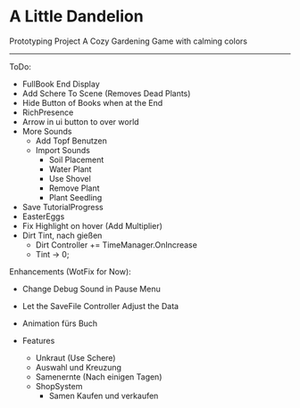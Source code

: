 # A Little Dandelion
Prototyping Project
A Cozy Gardening Game with calming colors

---
ToDo:
- FullBook End Display
- Add Schere To Scene (Removes Dead Plants)
- Hide Button of Books when at the End
- RichPresence
- Arrow in ui button to over world
- More Sounds
  - Add Topf Benutzen
  - Import Sounds
    - Soil Placement
    - Water Plant
    - Use Shovel
    - Remove Plant
    - Plant Seedling
- Save TutorialProgress
- EasterEggs
- Fix Highlight on hover (Add Multiplier)
- Dirt Tint, nach gießen
  - Dirt Controller += TimeManager.OnIncrease
  - Tint -> 0;


Enhancements (WotFix for Now):
- Change Debug Sound in Pause Menu
- Let the SaveFile Controller Adjust the Data
- Animation fürs Buch

- Features
  - Unkraut (Use Schere)
  - Auswahl und Kreuzung
  - Samenernte (Nach einigen Tagen)
  - ShopSystem
    - Samen Kaufen und verkaufen
